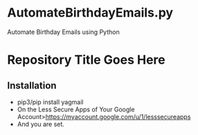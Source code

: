 # AutomateBirthdayEmails.py
Automate Birthday Emails using Python

# Repository Title Goes Here

## Installation

- pip3/pip install yagmail
- On the Less Secure Apps of Your Google Account>https://myaccount.google.com/u/1/lesssecureapps
- And you are set.


